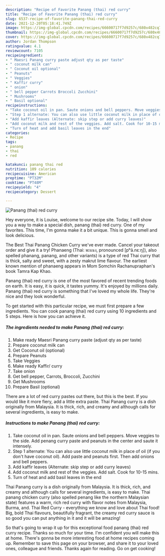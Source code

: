 ```yaml
---
description: "Recipe of Favorite Panang (thai) red curry"
title: "Recipe of Favorite Panang (thai) red curry"
slug: 6537-recipe-of-favorite-panang-thai-red-curry
date: 2021-12-20T05:18:41.749Z
image: https://img-global.cpcdn.com/recipes/66600717f7d9257c/680x482cq70/panang-thai-red-curry-recipe-main-photo.jpg
thumbnail: https://img-global.cpcdn.com/recipes/66600717f7d9257c/680x482cq70/panang-thai-red-curry-recipe-main-photo.jpg
cover: https://img-global.cpcdn.com/recipes/66600717f7d9257c/680x482cq70/panang-thai-red-curry-recipe-main-photo.jpg
author: Jordan Thompson
ratingvalue: 4.1
reviewcount: 7105
recipeingredient:
- " Maesri Panang curry paste adjust qty as per taste"
- " coconut milk can"
- " Coconut oil optional"
- " Peanuts"
- " Veggies"
- " Kaffir curry"
- " onion"
- " bell pepper Carrots Broccoli Zucchini"
- " Mushrooms"
- " Basil optional"
recipeinstructions:
- "Take coconut oil in pan. Saute onions and bell peppers. Move veggies to the side. Add penang curry paste and peanuts in the center and saute it intensely."
- "Step 1 alternate: You can also use little coconut milk in place of oil (if you don&#39;t have coconut oil). Add paste and peanuts first. Then add onions and bell peppers."
- "Add kaffir leaves (Alternate: skip step or add curry leaves)"
- "Add coconut milk and rest of the veggies. Add salt. Cook for 10-15 mins."
- "Turn of heat and add basil leaves in the end"
categories:
- Recipe
tags:
- panang
- thai
- red

katakunci: panang thai red 
nutrition: 109 calories
recipecuisine: American
preptime: "PT32M"
cooktime: "PT48M"
recipeyield: "4"
recipecategory: Dessert

---
```



![Panang (thai) red curry](https://img-global.cpcdn.com/recipes/66600717f7d9257c/680x482cq70/panang-thai-red-curry-recipe-main-photo.jpg)

Hey everyone, it is Louise, welcome to our recipe site. Today, I will show you a way to make a special dish, panang (thai) red curry. One of my favorites. This time, I'm gonna make it a bit unique. This is gonna smell and look delicious.

The Best Thai Panang Chicken Curry we&#39;ve ever made. Cancel your takeout order and give it a try! Phanaeng (Thai: พะแนง, pronounced [pʰā.nɛːŋ]), also spelled phanang, panang, and other variants) is a type of red Thai curry that is thick, salty and sweet, with a zesty makrut lime flavour. The earliest known mention of phanaeng appears in Mom Somchin Rachanupraphan&#39;s book Tamra Kap Khao.

Panang (thai) red curry is one of the most favored of recent trending foods on earth. It is easy, it is quick, it tastes yummy. It's enjoyed by millions daily. Panang (thai) red curry is something that I've loved my whole life. They're nice and they look wonderful.


To get started with this particular recipe, we must first prepare a few ingredients. You can cook panang (thai) red curry using 10 ingredients and 5 steps. Here is how you can achieve it.

<!--inarticleads1-->

##### The ingredients needed to make Panang (thai) red curry:

1. Make ready  Maesri Panang curry paste (adjust qty as per taste)
1. Prepare  coconut milk can
1. Get  Coconut oil (optional)
1. Prepare  Peanuts
1. Take  Veggies
1. Make ready  Kaffir/ curry
1. Take  onion
1. Get  bell pepper, Carrots, Broccoli, Zucchini
1. Get  Mushrooms
1. Prepare  Basil (optional)


There are a lot of red curry pastes out there, but this is the best. If you would like it more fiery, add a little extra paste. Thai Panang curry is a dish originally from Malaysia. It is thick, rich, and creamy and although calls for several ingredients, is easy to make. 

<!--inarticleads2-->

##### Instructions to make Panang (thai) red curry:

1. Take coconut oil in pan. Saute onions and bell peppers. Move veggies to the side. Add penang curry paste and peanuts in the center and saute it intensely.
1. Step 1 alternate: You can also use little coconut milk in place of oil (if you don&#39;t have coconut oil). Add paste and peanuts first. Then add onions and bell peppers.
1. Add kaffir leaves (Alternate: skip step or add curry leaves)
1. Add coconut milk and rest of the veggies. Add salt. Cook for 10-15 mins.
1. Turn of heat and add basil leaves in the end


Thai Panang curry is a dish originally from Malaysia. It is thick, rich, and creamy and although calls for several ingredients, is easy to make. Thai panang chicken curry (also spelled penang like the northern Malaysian state) features a warm, rich red curry with flavor notes from Malaysia, Burma, and. Thai Red Curry - everything we know and love about Thai food! Big, bold Thai flavours, beautifully fragrant, the creamy red curry sauce is so good you can put anything in it and it will be amazing! 

So that's going to wrap it up for this exceptional food panang (thai) red curry recipe. Thanks so much for your time. I'm confident you will make this at home. There's gonna be more interesting food at home recipes coming up. Remember to save this page on your browser, and share it to your loved ones, colleague and friends. Thanks again for reading. Go on get cooking!
